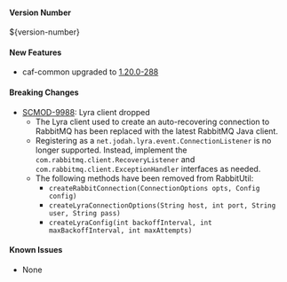 
#### Version Number
${version-number}

#### New Features

* caf-common upgraded to [1.20.0-288](https://github.com/CAFapi/caf-common/releases/tag/v1.20.0)

#### Breaking Changes
*   [SCMOD-9988](https://portal.digitalsafe.net/browse/SCMOD-9988): Lyra client dropped  
    * The Lyra client used to create an auto-recovering connection to RabbitMQ has been replaced with the latest RabbitMQ 
      Java client.  
    * Registering as a `net.jodah.lyra.event.ConnectionListener` is no longer supported.
      Instead, implement the `com.rabbitmq.client.RecoveryListener` and `com.rabbitmq.client.ExceptionHandler` interfaces as 
      needed.
    * The following methods have been removed from RabbitUtil: 
        * `createRabbitConnection(ConnectionOptions opts, Config config)` 
        * `createLyraConnectionOptions(String host, int port, String user, String pass)`
        * `createLyraConfig(int backoffInterval, int maxBackoffInterval, int maxAttempts)`  

#### Known Issues

* None
